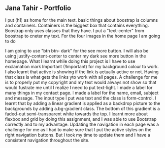 ## Jana Tahir - Portfolio
I put (h1) as home for the main text. basic things about boostrap is columns and containers. Containers is the biggest box that contains everything.
 Boostrap only uses classes that they have. I put a "text-center" from boostrap to cneter my text. 
 For the four images in the home page I am going to do 
<div class="home-images row">
I am going to use "btn btn- dark" for the see more button.
I will also be using justify-content-center to center my dark see more button in the homepage.
What I learnt while doing this project is I have to use exclamation mark Important (!Important) for my background colour to work. 
I also learnt that active is showing if the link is actually active or not. Having that class is what gets the links yto work with all pages.
A challenge for me is to properly put my copyright and my text would always not show so that would fustrate me until I realize I need to put text-light. 
I made a label for many things in my contact page. I made a label for the name, email, subject and message. The input type I put was text and the class is form-control. 
I learnt that by adding a linear gradient is applied as a backdrop picture to the backgrounds by adding a.bg-gradient class. The bottom of this gradient is a faded-out semi-transparent white towards the top.
I learnt more about flexbox and grid by doing this assignment, and I was able to use Bootstrap correctly and to my advantage.
Updating the navigation in each page was a challenge for me as I had to make sure that I put the active styles on the right navigation buttons. But I took my time to update them and I have a consistent navigation throughout the site.